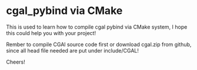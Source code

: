 # cgal_pybind via CMake

This is used to learn how to compile cgal pybind via CMake system, I hope this could help you with your project!

Rember to compile CGAl source code first or download cgal.zip from github, since all head file needed are put under include/CGAL!

Cheers!
